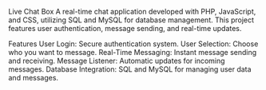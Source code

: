 Live Chat Box
A real-time chat application developed with PHP, JavaScript, and CSS, utilizing SQL and MySQL for database management. This project features user authentication, message sending, and real-time updates.

Features
User Login: Secure authentication system.
User Selection: Choose who you want to message.
Real-Time Messaging: Instant message sending and receiving.
Message Listener: Automatic updates for incoming messages.
Database Integration: SQL and MySQL for managing user data and messages.
